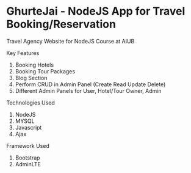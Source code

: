 # GhurteJai - NodeJS App for Travel Booking/Reservation

Travel Agency Website for NodeJS Course at AIUB

Key Features
1. Booking Hotels
2. Booking Tour Packages
3. Blog Section
4. Perform CRUD in Admin Panel (Create Read Update Delete) 
5. Different Admin Panels for User, Hotel/Tour Owner, Admin

Technologies Used
1. NodeJS
2. MYSQL
3. Javascript
4. Ajax

Framework Used
1. Bootstrap 
2. AdminLTE
